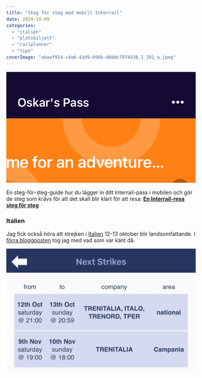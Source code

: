 ```yaml
---
title: "Steg för steg med mobilt Interrail"
date: 2024-10-09
categories: 
  - "italien"
  - "platsbiljett"
  - "railplanner"
  - "tips"
coverImage: "abaaf914-c4a6-43d9-b96b-dbb0c7974436_1_201_a.jpeg"
---
```


![](images/steg-for-steg-med-mobilt-interrail_1.jpeg?w=773)

En steg-för-steg-guide hur du lägger in ditt Interrail-pass i mobilen och gör de steg som krävs för att det skall blir klart för att resa: [**En Interrail-resa steg för steg**](https://www.trainfo.eu/en-interrail-resa-steg-for-steg/)

### Italien

Jag fick också höra att strejken i [Italien](https://www.trainfo.eu/italien/) 12-13 oktober blir landsomfattande. I [förra bloggposten](https://www.trainfo.eu/2024/10/07/oktoberfest/) tog jag med vad som var känt då.

![](images/steg-for-steg-med-mobilt-interrail_2.jpeg?w=1024)
